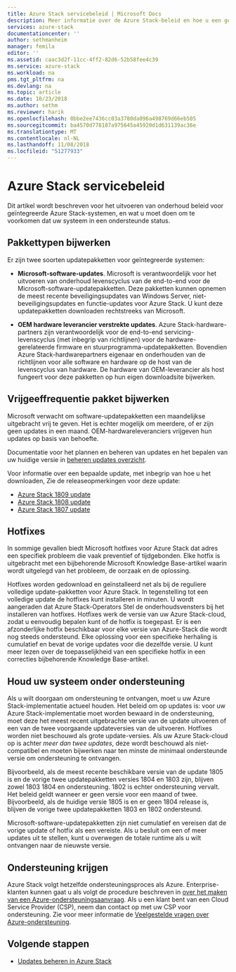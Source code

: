 ```yaml
---
title: Azure Stack servicebeleid | Microsoft Docs
description: Meer informatie over de Azure Stack-beleid en hoe u een geïntegreerd systeem in een ondersteunde status onderhoud.
services: azure-stack
documentationcenter: ''
author: sethmanheim
manager: femila
editor: ''
ms.assetid: caac3d2f-11cc-4ff2-82d6-52b58fee4c39
ms.service: azure-stack
ms.workload: na
pms.tgt_pltfrm: na
ms.devlang: na
ms.topic: article
ms.date: 10/23/2018
ms.author: sethm
ms.reviewer: harik
ms.openlocfilehash: 0bbe2ee7436cc03a3780da096a498769d66eb505
ms.sourcegitcommit: ba4570d778187a975645a45920d1d631139ac36e
ms.translationtype: MT
ms.contentlocale: nl-NL
ms.lasthandoff: 11/08/2018
ms.locfileid: "51277933"
---
```

# <a name="azure-stack-servicing-policy"></a>Azure Stack servicebeleid
Dit artikel wordt beschreven voor het uitvoeren van onderhoud beleid voor geïntegreerde Azure Stack-systemen, en wat u moet doen om te voorkomen dat uw systeem in een ondersteunde status. 

## <a name="update-package-types"></a>Pakkettypen bijwerken

Er zijn twee soorten updatepakketten voor geïntegreerde systemen: 

- **Microsoft-software-updates**. Microsoft is verantwoordelijk voor het uitvoeren van onderhoud levenscyclus van de end-to-end voor de Microsoft-software-updatepakketten. Deze pakketten kunnen opnemen de meest recente beveiligingsupdates van Windows Server, niet-beveiligingsupdates en functie-updates voor Azure Stack. U kunt deze updatepakketten downloaden rechtstreeks van Microsoft.

- **OEM hardware leverancier verstrekte updates**. Azure Stack-hardware-partners zijn verantwoordelijk voor de end-to-end servicing-levenscyclus (met inbegrip van richtlijnen) voor de hardware-gerelateerde firmware en stuurprogramma-updatepakketten. Bovendien Azure Stack-hardwarepartners eigenaar en onderhouden van de richtlijnen voor alle software en hardware op de host van de levenscyclus van hardware. De hardware van OEM-leverancier als host fungeert voor deze pakketten op hun eigen downloadsite bijwerken.


## <a name="update-package-release-cadence"></a>Vrijgeeffrequentie pakket bijwerken
Microsoft verwacht om software-updatepakketten een maandelijkse uitgebracht vrij te geven. Het is echter mogelijk om meerdere, of er zijn geen updates in een maand. OEM-hardwareleveranciers vrijgeven hun updates op basis van behoefte. 

Documentatie voor het plannen en beheren van updates en het bepalen van uw huidige versie in [beheren updates overzicht](azure-stack-updates.md). 

Voor informatie over een bepaalde update, met inbegrip van hoe u het downloaden, Zie de releaseopmerkingen voor deze update: 
- [Azure Stack 1809 update](azure-stack-update-1809.md)
- [Azure Stack 1808 update](azure-stack-update-1808.md)
- [Azure Stack 1807 update](azure-stack-update-1807.md)

## <a name="hotfixes"></a>Hotfixes
In sommige gevallen biedt Microsoft hotfixes voor Azure Stack dat adres een specifiek probleem die vaak preventief of tijdgebonden.  Elke hotfix is uitgebracht met een bijbehorende Microsoft Knowledge Base-artikel waarin wordt uitgelegd van het probleem, de oorzaak en de oplossing. 

Hotfixes worden gedownload en geïnstalleerd net als bij de reguliere volledige update-pakketten voor Azure Stack. In tegenstelling tot een volledige update de hotfixes kunt installeren in minuten. U wordt aangeraden dat Azure Stack-Operators Stel de onderhoudsvensters bij het installeren van hotfixes. Hotfixes werk de versie van uw Azure Stack-cloud, zodat u eenvoudig bepalen kunt of de hotfix is toegepast. Er is een afzonderlijke hotfix beschikbaar voor elke versie van Azure-Stack die wordt nog steeds ondersteund. Elke oplossing voor een specifieke herhaling is cumulatief en bevat de vorige updates voor die dezelfde versie. U kunt meer lezen over de toepasselijkheid van een specifieke hotfix in een correcties bijbehorende Knowledge Base-artikel.  


## <a name="keep-your-system-under-support"></a>Houd uw systeem onder ondersteuning
Als u wilt doorgaan om ondersteuning te ontvangen, moet u uw Azure Stack-implementatie actueel houden. Het beleid om op updates is: voor uw Azure Stack-implementatie moet worden bewaard in de ondersteuning, moet deze het meest recent uitgebrachte versie van de update uitvoeren of een van de twee voorgaande updateversies van de uitvoeren. Hotfixes worden niet beschouwd als grote update-versies. Als uw Azure Stack-cloud op is achter *meer dan twee updates*, deze wordt beschouwd als niet-compatibel en moeten bijwerken naar ten minste de minimaal ondersteunde versie om ondersteuning te ontvangen. 

Bijvoorbeeld, als de meest recente beschikbare versie van de update 1805 is en de vorige twee updatepakketten versies 1804 en 1803 zijn, blijven zowel 1803 1804 en ondersteuning. 1802 is echter ondersteuning vervalt. Het beleid geldt wanneer er geen versie voor een maand of twee. Bijvoorbeeld, als de huidige versie 1805 is en er geen 1804 release is, blijven de vorige twee updatepakketten 1803 en 1802 ondersteund.

Microsoft-software-updatepakketten zijn niet cumulatief en vereisen dat de vorige update of hotfix als een vereiste. Als u besluit om een of meer updates uit te stellen, kunt u overwegen de totale runtime als u wilt ontvangen naar de nieuwste versie. 

## <a name="get-support"></a>Ondersteuning krijgen
Azure Stack volgt hetzelfde ondersteuningsproces als Azure. Enterprise-klanten kunnen gaat u als volgt de procedure beschreven in [over het maken van een Azure-ondersteuningsaanvraag](/azure/azure-supportability/how-to-create-azure-support-request). Als u een klant bent van een Cloud Service Provider (CSP), neem dan contact op met uw CSP voor ondersteuning.  Zie voor meer informatie de [Veelgestelde vragen over Azure-ondersteuning](https://azure.microsoft.com/support/faq/). 


## <a name="next-steps"></a>Volgende stappen

- [Updates beheren in Azure Stack](azure-stack-updates.md)


